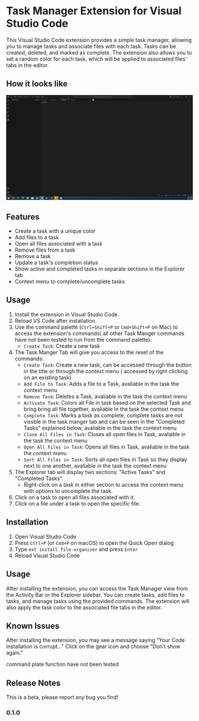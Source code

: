 # Task Manager Extension for Visual Studio Code

This Visual Studio Code extension provides a simple task manager, allowing you to manage tasks and associate files with each task. Tasks can be created, deleted, and marked as complete. The extension also allows you to set a random color for each task, which will be applied to associated files' tabs in the editor.

## How it looks like
![Preview GIF](https://github.com/kobilee/task-file-organizer/blob/main/assests/preview.gif)

## Features

- Create a task with a unique color
- Add files to a task
- Open all files associated with a task
- Remove files from a task
- Remove a task
- Update a task's completion status
- Show active and completed tasks in separate sections in the Explorer tab
- Context menu to complete/uncomplete tasks

## Usage

1. Install the extension in Visual Studio Code.
2. Reload VS Code after installation.
3. Use the command palette (`Ctrl+Shift+P` or `Cmd+Shift+P` on Mac) to access the extension's commands( all other Task Manger commands have not been tested to run from the command palette):
   - `Create Task`: Create a new task
4. The Task Manger Tab will give you access to the reset of the commands:
    - `Create Task`: Create a new task, can be accessed through the button in the title or through the context menu ( accessed by right clicking on an existing task)
    - `Add File to Task`: Adds a file to a Task, avaliable in the task the context menu
    - `Remove Task`: Deletes a Task, avaliable in the task the context menu
    - `Activate Task`: Colors all File in task based on the selected Task and bring bring all file together, avaliable in the task the context menu
    - `Complete Task`: Marks a task as complete, complete tasks are not vissble in the task manger tab and can be seen in the "Completed Tasks" explained below, avaliable in the task the context menu
    - `Close All Files in Task`: Closes all open files in Task, avaliable in the task the context menu
    - `Open All Files in Task`: Opens all files in Task, avaliable in the task the context menu
    - `Sort All Files in Task`: Sorts all open files in Task so they display next to one another, avaliable in the task the context menu
5. The Explorer tab will display two sections: "Active Tasks" and "Completed Tasks".
   - Right-click on a task in either section to access the context menu with options to uncomplete the task.
6. Click on a task to open all files associated with it.
7. Click on a file under a task to open the specific file.



## Installation

1. Open Visual Studio Code
2. Press `Ctrl+P` (or `Cmd+P` on macOS) to open the Quick Open dialog
3. Type `ext install file-organizer` and press `Enter`
4. Reload Visual Studio Code

## Usage

After installing the extension, you can access the Task Manager view from the Activity Bar or the Explorer sidebar. You can create tasks, add files to tasks, and manage tasks using the provided commands. The extension will also apply the task color to the associated file tabs in the editor.

## Known Issues
After installing the extension, you may see a message saying "Your Code installation is corrupt..." Click on the gear icon and choose "Don't show again."

command plate function have not been tested

## Release Notes
This is a beta, please report any bug you find!

### 0.1.0
